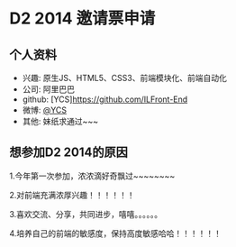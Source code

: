 # D2 2014 邀请票申请

## 个人资料

- 兴趣: 原生JS、HTML5、CSS3、前端模块化、前端自动化
- 公司: 阿里巴巴
- github: [YCS]https://github.com/ILFront-End
- 微博: [@YCS](http://weibo.com/u/3812919899)
- 其他: 妹纸求通过~~~

## 想参加D2 2014的原因

1.今年第一次参加，浓浓滴好奇飘过~~~~~~~~

2.对前端充满浓厚兴趣！！！！！！

3.喜欢交流、分享，共同进步，嘻嘻。。。。。。

4.培养自己的前端的敏感度，保持高度敏感哈哈！！！！！！

